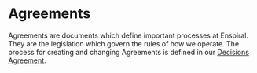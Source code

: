 # Agreements

Agreements are documents which define important processes at Enspiral. They are the legislation which govern the rules of how we operate. The process for creating and changing Agreements is defined in our [Decisions Agreement](agreements/decisions).

